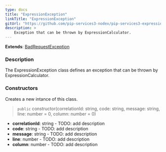 ```yaml
---
type: docs
title: "ExpressionException"
linkTitle: "ExpressionException"
gitUrl: "https://github.com/pip-services3-nodex/pip-services3-expressions-nodex"
description: > 
    Exception that can be thrown by ExpressionCalculator.
---
```


**Extends**: [BadRequestException](../../../commons/errors/bad_request_exception)

### Description

The ExpressionException class defines an exception that can be thrown by ExpressionCalculator.

### Constructors
Creates a new intance of this class.

> `public` constructor(correlationId: string, code: string, message: string, line: number = 0, column: number = 0)

- **correlationId**: string - TODO: add description
- **code**: string - TODO: add description
- **message**: string - TODO: add description
- **line**: number - TODO: add description
- **column**: number - TODO: add description
